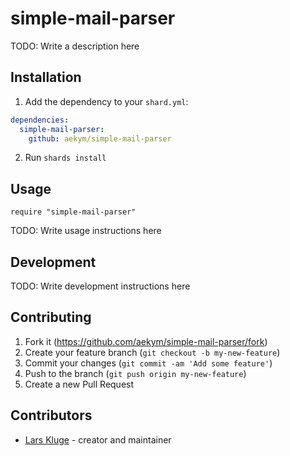 # simple-mail-parser

TODO: Write a description here

## Installation

1. Add the dependency to your `shard.yml`:
```yaml
dependencies:
  simple-mail-parser:
    github: aekym/simple-mail-parser
```
2. Run `shards install`

## Usage

```crystal
require "simple-mail-parser"
```

TODO: Write usage instructions here

## Development

TODO: Write development instructions here

## Contributing

1. Fork it (<https://github.com/aekym/simple-mail-parser/fork>)
2. Create your feature branch (`git checkout -b my-new-feature`)
3. Commit your changes (`git commit -am 'Add some feature'`)
4. Push to the branch (`git push origin my-new-feature`)
5. Create a new Pull Request

## Contributors

- [Lars Kluge](https://github.com/aekym) - creator and maintainer
